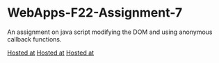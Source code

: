 # WebApps-F22-Assignment-7
An assignment on java script modifying the DOM and using anonymous callback functions.

[Hosted at](https://44-563-web-apps-f22.github.io/44563-webapps-assignment-7-saikolli9999/treasure.html)
[Hosted at](https://44-563-web-apps-f22.github.io/44563-webapps-assignment-7-saikolli9999/reaction.html)
[Hosted at](https://44-563-web-apps-f22.github.io/44563-webapps-assignment-7-saikolli9999/cycler.html)

